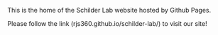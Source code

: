This is the home of the Schilder Lab website hosted by Github Pages. 

Please follow the link (rjs360.github.io/schilder-lab/) to visit our site!
